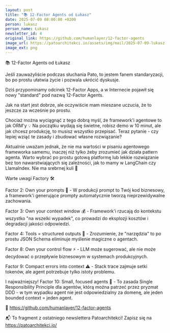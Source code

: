 ```yaml
---
layout: post
title: "📚 12-Factor Agents od Łukasz"
date: 2025-07-09 08:00:00 +0200
person: lukasz
person_name: Łukasz
newsletter_id: 4
original_link: https://github.com/humanlayer/12-factor-agents
image_url: https://patoarchitekci.io/assets/img/mail/2025-07-09-lukasz.png
image_ext: png
---
```


📚 12-Factor Agents od Łukasz

Jeśli zauważyliście podczas słuchania Pato, to jestem fanem standaryzacji, bo po prostu ułatwia życie i pozwala ukrócić dyskusje.

Dziś przypominamy odcinek 12-Factor Apps, a w Internecie pojawił się nowy "standard" pod nazwą 12-Factor Agents.

Jak na start jest dobrze, ale oczywiście mam mieszane uczucia, że to jeszcze za wcześnie po prostu.

Chociaż można wyciągnąć z tego dobrą myśl, że framework'i agentowe to jak ORM'y 💡 Na początku wydają się świetne, robisz demo w 10 minut, ale jak chcesz produkcję, to musisz wszystko przepisać. Teraz pytanie - czy lepiej wziąć te zasady i zbudować własne rozwiązanie?

Aktualnie uważam jednak, że nie ma wartości w pisaniu agentowego frameworka samemu, inaczej niż tylko żeby zrozumieć jak działa pattern agenta. Warto wybrać po prostu gotową platformę lub lekkie rozwiązanie bez ton nawarstwiających się zależności, jak to mamy w LangChain czy LlamaIndex. Nie ma srebrnej kuli 🎯

Warte uwagi Factory 🛠️

Factor 2: Own your prompts 📝 - W produkcji prompt to Twój kod biznesowy, a framework'i generujące prompty automatycznie tworzą nieprzewidywalne zachowania.

Factor 3: Own your context window 💰 - Framework'i rzucają do kontekstu wszystko "na wszelki wypadek", co prowadzi do eksplozji kosztów i degradacji jakości odpowiedzi.

Factor 4: Tools = structured outputs 🔧 - Zrozumienie, że "narzędzia" to po prostu JSON Schema eliminuje myślenie magiczne o agentach.

Factor 8: Own your control flow ⚡ - LLM może sugerować, ale nie może decydować o przepływie biznesowym w systemach produkcyjnych.

Factor 9: Compact errors into context ⚠️ - Stack trace zajmuje setki tokenów, ale agent potrzebuje tylko istoty problemu.

I najważniejszy! Factor 10: Small, focused agents 🎯 - To zasada Single Responsibility Principle dla agentów, którą można patrzeć przez pryzmat DDD - w tym wypadku agent nie jest odpowiedzialny za domenę, ale jeden bounded context = jeden agent.

🔗 https://github.com/humanlayer/12-factor-agents

📬 To fragment z ostatniego newslettera Patoarchitekci! Zapisz się na https://patoarchitekci.io/
